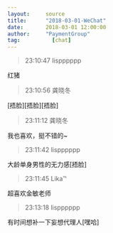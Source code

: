 ```yaml
---
layout:     source 
title:      "2018-03-01-WeChat"
date:       2018-03-01 12:00:00
author:     "PaymentGroup"
tag:		  [chat]
---
```

> 23:10:47  lispppppp  
   
红猪  
   
> 23:10:56  龚晓冬  
   
[捂脸][捂脸][捂脸]  
   
> 23:11:12  龚晓冬  
   
我也喜欢，挺不错的~  
   
> 23:11:42  lispppppp  
   
大龄单身男性的无力感[捂脸]  
   
> 23:11:45  Lika℡  
   
超喜欢金敏老师  
   
> 23:13:18  lispppppp  
   
有时间想补一下妄想代理人[嘿哈]  
   
